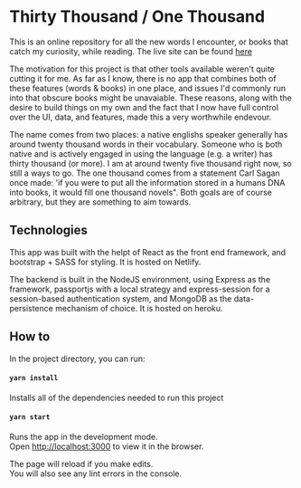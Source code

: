 # Thirty Thousand / One Thousand

This is an online repository for all the new words I encounter, or books that catch my curiosity, while reading. The live site can be found [here](https://30k1k.netlify.app)

The motivation for this project is that other tools available weren't quite cutting it for me. As far as I know, there is no app that combines both of these features (words & books) in one place, and issues I'd commonly run into that obscure books might be unavaiable. These reasons, along with the desire to build things on my own and the fact that I now have full control over the UI, data, and features, made this a very worthwhile endevour. 

The name comes from two places: a native englishs speaker generally has around twenty thousand words in their vocabulary. Someone who is both native and is actively engaged in using the language (e.g. a writer) has thirty thousand (or more). I am at around twenty five thousand right now, so still a ways to go.
The one thousand comes from a statement Carl Sagan once made: 'if you were to put all the information stored in a humans DNA into books, it would fill one thousand novels". Both goals are of course arbitrary, but they are something to aim towards.

## Technologies

This app was built with the helpt of React as the front end framework, and bootstrap + SASS for styling. It is hosted on Netlify.

The backend is built in the NodeJS environment, using Express as the framework, passportjs with a local strategy and express-session for a session-based authentication system, and MongoDB as the data-persistence mechanism of choice. It is hosted on heroku.


## How to

In the project directory, you can run:

#### `yarn install`

Installs all of the dependencies needed to run this project

#### `yarn start`

Runs the app in the development mode.\
Open [http://localhost:3000](http://localhost:3000) to view it in the browser.

The page will reload if you make edits.\
You will also see any lint errors in the console.


